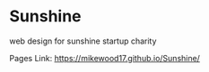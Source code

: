 # Sunshine
 web design for sunshine startup charity

Pages Link: https://mikewood17.github.io/Sunshine/
